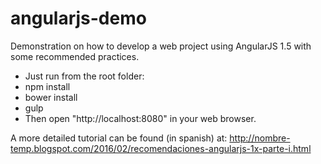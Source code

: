 # angularjs-demo
Demonstration on how to develop a web project using AngularJS 1.5 with some recommended practices.

- Just run from the root folder:
 - npm install
 - bower install
 - gulp
- Then open "http://localhost:8080" in your web browser.

A more detailed tutorial can be found (in spanish) at: http://nombre-temp.blogspot.com/2016/02/recomendaciones-angularjs-1x-parte-i.html
